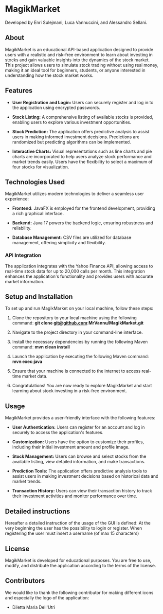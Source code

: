 # MagikMarket

Developed by Enri Sulejmani, Luca Vannuccini, and Alessandro Sellani.

## About

MagikMarket is an educational API-based application designed to provide users with a realistic and risk-free environment to learn about investing in stocks and gain valuable insights into the dynamics of the stock market. This project allows users to simulate stock trading without using real money, making it an ideal tool for beginners, students, or anyone interested in understanding how the stock market works.

## Features

- **User Registration and Login:** Users can securely register and log in to the application using encrypted passwords.

- **Stock Listing:** A comprehensive listing of available stocks is provided, enabling users to explore various investment opportunities.

- **Stock Prediction:** The application offers predictive analysis to assist users in making informed investment decisions. Predictions are randomized but predicting algorithms can be implemented.

- **Interactive Charts:** Visual representations such as line charts and pie charts are incorporated to help users analyze stock performance and market trends easily. Users have the flexibility to select a maximum of four stocks for visualization.

## Technologies Used

MagikMarket utilizes modern technologies to deliver a seamless user experience:

- **Frontend:** JavaFX is employed for the frontend development, providing a rich graphical interface.

- **Backend:** Java 17 powers the backend logic, ensuring robustness and reliability.

- **Database Management:** CSV files are utilized for database management, offering simplicity and flexibility.

### API Integration

The application integrates with the Yahoo Finance API, allowing access to real-time stock data for up to 20,000 calls per month. This integration enhances the application's functionality and provides users with accurate market information.

## Setup and Installation

To set up and run MagikMarket on your local machine, follow these steps:

1. Clone the repository to your local machine using the following command:
   **git clone git@github.com:MrVannu/MagikMarket.git**

2. Navigate to the project directory in your command-line interface.

3. Install the necessary dependencies by running the following Maven command:
    **mvn clean install**

4. Launch the application by executing the following Maven command:
   **mvn exec:java**

5. Ensure that your machine is connected to the internet to access real-time market data.

6. Congratulations! You are now ready to explore MagikMarket and start learning about stock investing in a risk-free environment.

## Usage

MagikMarket provides a user-friendly interface with the following features:

- **User Authentication:** Users can register for an account and log in securely to access the application's features.

- **Customization:** Users have the option to customize their profiles, including their initial investment amount and profile image.

- **Stock Management:** Users can browse and select stocks from the available listing, view detailed information, and make transactions.

- **Prediction Tools:** The application offers predictive analysis tools to assist users in making investment decisions based on historical data and market trends.

- **Transaction History:** Users can view their transaction history to track their investment activities and monitor performance over time.

## Detailed instructions

Hereafter a detailed instruction of the usage of the GUI is defined:
At the very beginning the user has the possibility to login or register. When registering the user must insert a username (of max 15 characters)

## License

MagikMarket is developed for educational purposes. You are free to use, modify, and distribute the application according to the terms of the license.

## Contributors

We would like to thank the following contributor for making different icons and especially the logo of the application:

- Diletta Maria Dell'Utri

